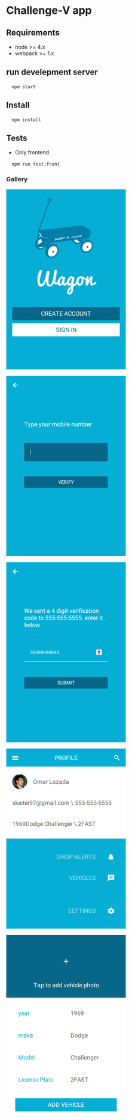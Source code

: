# Challenge-V app

## Requirements
- node >= 4.x
- webpack >= 1.x

## run develepment server

```
  npm start
```

## Install

```
  npm install
```

## Tests

- Only frontend

```
  npm run test:front
```

### Gallery

![splash](https://raw.githubusercontent.com/skeiter9/challenge-v/master/client/assets/images/screenshot-splash.png)

![signup](https://raw.githubusercontent.com/skeiter9/challenge-v/master/client/assets/images/screenshot-signup.png)

![register](https://raw.githubusercontent.com/skeiter9/challenge-v/master/client/assets/images/screenshot-register.png)

![dashboard](https://raw.githubusercontent.com/skeiter9/challenge-v/master/client/assets/images/screenshot-dashboard.png)

![new Vehicle](https://raw.githubusercontent.com/skeiter9/challenge-v/master/client/assets/images/screenshot-new-vehicle.png)
